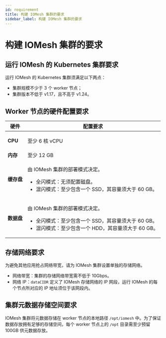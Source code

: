 ```yaml
---
id: requirement
title: 构建 IOMesh 集群的要求
sidebar_label: 构建 IOMesh 集群的要求
---
```

# 构建 IOMesh 集群的要求

## 运行 IOMesh 的 Kubernetes 集群要求

运行 IOMesh 的 Kubernetes 集群须满足以下两点：
- 集群规模不少于 3 个 worker 节点；
- 集群版本不低于 v1.17，且不高于 v1.24。

## Worker 节点的硬件配置要求

<table>
   <thead>
   <tr class="header">
      <th><strong>硬件</strong></th>
      <th><strong>配置要求</strong></th>
   </tr>
   </thead>
  <tbody>
   <tr class="odd">
      <td><strong>CPU</strong></td>
      <td><p>至少 6 核 vCPU</p></td> 
   </tr>
   <tr class="even">
      <td><strong>内存</strong></td>
      <td>至少 12 GB</td>  
   </tr>
   <tr class="odd">
      <td><strong>缓存盘</strong></td>
      <td><p>由 IOMesh 集群的部署模式决定。</p>
      <ul><li>全闪模式：无须配置磁盘。</li>
      <li>混闪模式：至少包含一个 SSD，其容量须大于 60 GB。</li>
      </ul></td>     
   </tr>
      <tr class="even">
      <td><strong>数据盘</strong></td>
      <td><p>由 IOMesh 集群的部署模式决定。</p>
      <ul><li>全闪模式：至少包含一个 SSD，其容量须大于 60 GB。</li>
      <li>混闪模式：至少包含一个 HDD，其容量须大于 60 GB。</li>
      </ul></td>     
   </tr>
  </tbody>
</table>

## 存储网络要求

为避免其他应用抢占网络带宽，请为 IOMesh 集群设置单独的存储网络。
- 网络带宽：集群的存储网络带宽需不低于 10Gbps。
- 网络 IP：`dataCIDR` 定义了 IOMesh 存储网络的 IP 网段，运行 IOMesh 的每个节点所对应的 IP 地址须位于该网段内。

## 集群元数据存储空间要求

IOMesh 集群将元数据存储在 worker 节点的本地路径 `/opt/iomesh` 中。为了保证数据存放拥有足够的存储空间，每个 worker 节点上的 `/opt` 目录需至少预留 100GB 供元数据存放。

